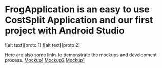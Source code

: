 # FrogApplication is an easy to use CostSplit Application and our first project with Android Studio


![alt text][proto 1]
![alt text][proto 2]

[proto1]: http://wwwlab.cs.univie.ac.at/~weinbachea88/FrogApplication/FrogCostSplit%20Prototype%201.png
 "CostSplit Prototype 1"

[proto2]: http://wwwlab.cs.univie.ac.at/~weinbachea88/FrogApplication/FrogCostSplit%20Prototype%202.png
 "CostSplit Prototype 2"
 
 Here are also some links to demonstrate the mockups and development process.
 [Mockup1](http://wwwlab.cs.univie.ac.at/~weinbachea88/FrogApplication/FrogCostSplit%20Workflow%201.png)
 [Mockup2](http://wwwlab.cs.univie.ac.at/~weinbachea88/FrogApplication/FrogCostSplit%20Workflow%202.png)
 [Mockup1](http://wwwlab.cs.univie.ac.at/~weinbachea88/FrogApplication/FrogCostSplit%20Workflow%203.png)
